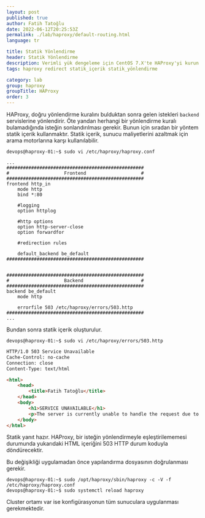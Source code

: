 ```yaml
---
layout: post
published: true
author: Fatih Tatoğlu
date: 2022-06-12T20:25:53Z
permalink: ./lab/haproxy/default-routing.html
language: tr

title: Statik Yönlendirme
header: Statik Yönlendirme
description: Verimli yük dengeleme için CentOS 7.X'te HAProxy'yi kurun. Hazırlık, kurulum, yapılandırma ve güvenlik için adım adım talimatları izleyin. Sorunsuz bir dağıtım sağlayın.
tags: haproxy redirect statik_içerik statik_yönlendirme

category: lab
group: haproxy
groupTitle: HAProxy
order: 3
---
```


HAProxy, doğru yönlendirme kuralını bulduktan sonra gelen istekleri `backend` servislerine yönlendirir. Öte yandan herhangi bir yönlendirme kuralı bulamadığında isteğin sonlandırılması gerekir. Bunun için sıradan bir yöntem statik içerik kullanmaktır. Statik içerik, sunucu maliyetlerini azaltmak için arama motorlarına karşı kullanılabilir.

```shell
devops@haproxy-01:~$ sudo vi /etc/haproxy/haproxy.conf
```

```nestedtext
...
##################################################
#                    Frontend                    #
##################################################
frontend http_in
    mode http
    bind *:80

    #logging
    option httplog

    #http options
    option http-server-close
    option forwardfor

    #redirection rules

    default_backend be_default
##################################################


##################################################
#                    Backend                     #
##################################################
backend be_default
    mode http

    errorfile 503 /etc/haproxy/errors/503.http
##################################################
...
```

Bundan sonra statik içerik oluşturulur.

```shell
devops@haproxy-01:~$ sudo vi /etc/haproxy/errors/503.http
```

```html
HTTP/1.0 503 Service Unavailable
Cache-Control: no-cache
Connection: close
Content-Type: text/html

<html>
    <head>
        <title>Fatih Tatoğlu</title>
    </head>
    <body>
        <h1>SERVICE UNAVAILABLE</h1>
        <p>The server is currently unable to handle the request due to a temporary overload or scheduled maintenance, which will likely be alleviated after some delay.</p>
    </body>
</html>
```

Statik yanıt hazır. HAProxy, bir isteğin yönlendirmeyle eşleştirilememesi durumunda yukarıdaki HTML içeriğini 503 HTTP durum koduyla döndürecektir.

Bu değişikliği uygulamadan önce yapılandırma dosyasının doğrulanması gerekir.

```shell
devops@haproxy-01:~$ sudo /opt/haproxy/sbin/haproxy -c -V -f /etc/haproxy/haproxy.conf
devops@haproxy-01:~$ sudo systemctl reload haproxy
```

Cluster ortamı var ise konfigürasyonun tüm sunuculara uygulanması gerekmektedir.
